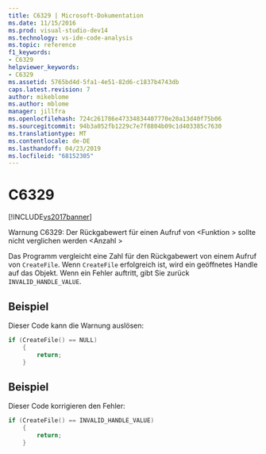 ```yaml
---
title: C6329 | Microsoft-Dokumentation
ms.date: 11/15/2016
ms.prod: visual-studio-dev14
ms.technology: vs-ide-code-analysis
ms.topic: reference
f1_keywords:
- C6329
helpviewer_keywords:
- C6329
ms.assetid: 5765bd4d-5fa1-4e51-82d6-c1837b4743db
caps.latest.revision: 7
author: mikeblome
ms.author: mblome
manager: jillfra
ms.openlocfilehash: 724c261786e47334834407770e20a13d40f75b06
ms.sourcegitcommit: 94b3a052fb1229c7e7f8804b09c1d403385c7630
ms.translationtype: MT
ms.contentlocale: de-DE
ms.lasthandoff: 04/23/2019
ms.locfileid: "68152305"
---
```

# <a name="c6329"></a>C6329
[!INCLUDE[vs2017banner](../includes/vs2017banner.md)]

Warnung C6329: Der Rückgabewert für einen Aufruf von \<Funktion > sollte nicht verglichen werden \<Anzahl >  
  
 Das Programm vergleicht eine Zahl für den Rückgabewert von einem Aufruf von `CreateFile`. Wenn `CreateFile` erfolgreich ist, wird ein geöffnetes Handle auf das Objekt. Wenn ein Fehler auftritt, gibt Sie zurück `INVALID_HANDLE_VALUE`.  
  
## <a name="example"></a>Beispiel  
 Dieser Code kann die Warnung auslösen:  
  
```cpp  
if (CreateFile() == NULL)  
    {  
        return;  
    }  
```  
  
## <a name="example"></a>Beispiel  
 Dieser Code korrigieren den Fehler:  
  
```cpp  
if (CreateFile() == INVALID_HANDLE_VALUE)  
    {  
        return;  
    }  
```
